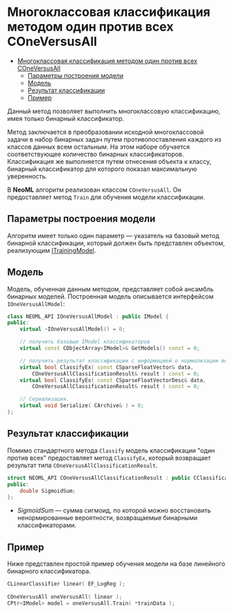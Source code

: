 # Многоклассовая классификация методом один против всех COneVersusAll

<!-- TOC -->

- [Многоклассовая классификация методом один против всех COneVersusAll](#многоклассовая-классификация-методом-один-против-всех-coneversusall)
	- [Параметры построения модели](#параметры-построения-модели)
	- [Модель](#модель)
	- [Результат классификации](#результат-классификации)
	- [Пример](#пример)

<!-- /TOC -->

Данный метод позволяет выполнить многоклассовую классификацию, имея только бинарный классификатор.

Метод заключается в преобразовании исходной многоклассовой задачи в набор бинарных задач путем противопоставления каждого из классов данных всем остальным. На этом наборе обучается соответствующее количество бинарных классификаторов. Классификация же выполняется путем отнесения объекта к классу, бинарный классификатор для которого показал максимальную уверенность.

В **NeoML** алгоритм реализован классом `COneVersusAll`. Он предоставляет метод `Train` для обучения модели классификации.

## Параметры построения модели

Алгоритм имеет только один параметр — указатель на базовый метод бинарной классификации, который должен быть представлен объектом, реализующим [ITrainingModel](TrainingModels.md).

## Модель

Модель, обученная данным методом, представляет собой ансамбль бинарных моделей. Построенная модель описывается интерфейсом `IOneVersusAllModel`:

```c++
class NEOML_API IOneVersusAllModel : public IModel {
public:
	virtual ~IOneVersusAllModel() = 0;

	// получить базовые IModel классификаторов
	virtual const CObjectArray<IModel>& GetModels() const = 0;

	// получить результат классификации с информацией о нормализации вероятностей
	virtual bool ClassifyEx( const CSparseFloatVector& data,
		COneVersusAllClassificationResult& result ) const = 0;
	virtual bool ClassifyEx( const CSparseFloatVectorDesc& data,
		COneVersusAllClassificationResult& result ) const = 0;

	// Сериализация.
	virtual void Serialize( CArchive& ) = 0;
};
```

## Результат классификации

Помимо стандартного метода `Classify` модель классификации "один против всех" предоставляет метод `ClassifyEx`, который возвращает результат типа `COneVersusAllClassificationResult`.

```c++
struct NEOML_API COneVersusAllClassificationResult : public CClassificationResult {
public:
	double SigmoidSum;
};
```
- *SigmoidSum* — сумма сигмоид, по которой можно восстановить ненормированные вероятности, возвращаемые бинарными классификаторами.

## Пример

Ниже представлен простой пример обучения модели на базе линейного бинарного классификатора.

```c++
CLinearClassifier linear( EF_LogReg );
	
COneVersusAll oneVersusAll( linear );
CPtr<IModel> model = oneVersusAll.Train( *trainData );
```